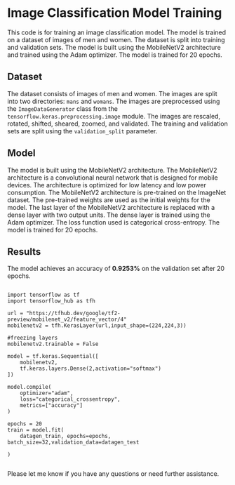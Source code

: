 <!DOCTYPE html>
<html>
<head>
  <meta charset="UTF-8">
</head>
<body>
  <h1>Image Classification Model Training</h1>
  <p>This code is for training an image classification model. The model is trained on a dataset of images of men and women. The dataset is split into training and validation sets. The model is built using the MobileNetV2 architecture and trained using the Adam optimizer. The model is trained for 20 epochs.</p>

  <h2>Dataset</h2>
  <p>The dataset consists of images of men and women. The images are split into two directories: <code>mans</code> and <code>womans</code>. The images are preprocessed using the <code>ImageDataGenerator</code> class from the <code>tensorflow.keras.preprocessing.image</code> module. The images are rescaled, rotated, shifted, sheared, zoomed, and validated. The training and validation sets are split using the <code>validation_split</code> parameter.</p>

  <h2>Model</h2>
  <p>The model is built using the MobileNetV2 architecture. The MobileNetV2 architecture is a convolutional neural network that is designed for mobile devices. The architecture is optimized for low latency and low power consumption. The MobileNetV2 architecture is pre-trained on the ImageNet dataset. The pre-trained weights are used as the initial weights for the model. The last layer of the MobileNetV2 architecture is replaced with a dense layer with two output units. The dense layer is trained using the Adam optimizer. The loss function used is categorical cross-entropy. The model is trained for 20 epochs.</p>

  <h2>Results</h2>
  <p>The model achieves an accuracy of <strong> 0.9253%</strong> on the validation set after 20 epochs.</p>

  <pre><code>
import tensorflow as tf
import tensorflow_hub as tfh

url = "https://tfhub.dev/google/tf2-preview/mobilenet_v2/feature_vector/4"
mobilenetv2 = tfh.KerasLayer(url,input_shape=(224,224,3))

#freezing layers
mobilenetv2.trainable = False

model = tf.keras.Sequential([
    mobilenetv2,
    tf.keras.layers.Dense(2,activation="softmax")
])

model.compile(
    optimizer="adam",
    loss="categorical_crossentropy",
    metrics=["accuracy"]
)

epochs = 20
train = model.fit(
    datagen_train, epochs=epochs, batch_size=32,validation_data=datagen_test

)
  </code></pre>

  <p>Please let me know if you have any questions or need further assistance.</p>
</body>
</html>
